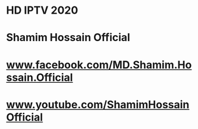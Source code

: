 # HD IPTV 2020
# Shamim Hossain Official
# www.facebook.com/MD.Shamim.Hossain.Official
# www.youtube.com/ShamimHossainOfficial
